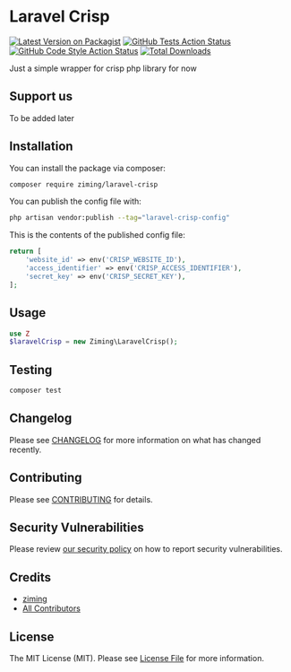 # Laravel Crisp

[![Latest Version on Packagist](https://img.shields.io/packagist/v/ziming/laravel-crisp.svg?style=flat-square)](https://packagist.org/packages/ziming/laravel-crisp)
[![GitHub Tests Action Status](https://img.shields.io/github/actions/workflow/status/ziming/laravel-crisp/run-tests.yml?branch=main&label=tests&style=flat-square)](https://github.com/ziming/laravel-crisp/actions?query=workflow%3Arun-tests+branch%3Amain)
[![GitHub Code Style Action Status](https://img.shields.io/github/actions/workflow/status/ziming/laravel-crisp/fix-php-code-style-issues.yml?branch=main&label=code%20style&style=flat-square)](https://github.com/ziming/laravel-crisp/actions?query=workflow%3A"Fix+PHP+code+style+issues"+branch%3Amain)
[![Total Downloads](https://img.shields.io/packagist/dt/ziming/laravel-crisp.svg?style=flat-square)](https://packagist.org/packages/ziming/laravel-crisp)

Just a simple wrapper for crisp php library for now

## Support us

To be added later

## Installation

You can install the package via composer:

```bash
composer require ziming/laravel-crisp
```

You can publish the config file with:

```bash
php artisan vendor:publish --tag="laravel-crisp-config"
```

This is the contents of the published config file:

```php
return [
    'website_id' => env('CRISP_WEBSITE_ID'),
    'access_identifier' => env('CRISP_ACCESS_IDENTIFIER'),
    'secret_key' => env('CRISP_SECRET_KEY'),
];
```

## Usage

```php
use Z
$laravelCrisp = new Ziming\LaravelCrisp();
```

## Testing

```bash
composer test
```

## Changelog

Please see [CHANGELOG](CHANGELOG.md) for more information on what has changed recently.

## Contributing

Please see [CONTRIBUTING](CONTRIBUTING.md) for details.

## Security Vulnerabilities

Please review [our security policy](../../security/policy) on how to report security vulnerabilities.

## Credits

- [ziming](https://github.com/ziming)
- [All Contributors](../../contributors)

## License

The MIT License (MIT). Please see [License File](LICENSE.md) for more information.
